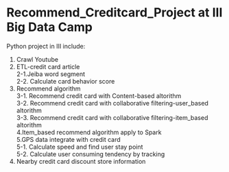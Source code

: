 # Recommend_Creditcard_Project at III Big Data Camp
Python project in III include:
1. Crawl Youtube  
2. ETL-credit card article  
2-1.Jeiba word segment  
2-2. Calculate card behavior score  
3. Recommend algorithm  
3-1. Recommend credit card with Content-based altorithm  
3-2. Recommend credit card with collaborative filtering-user_based altorithm  
3-3. Recommend credit card with collaborative filtering-item_based altorithm  
4.Item_based recommend algorithm apply to Spark  
5.GPS data integrate with credit card  
5-1. Calculate speed and find user stay point  
5-2. Calculate user consuming tendency by tracking  
6. Nearby credit card discount store information  
